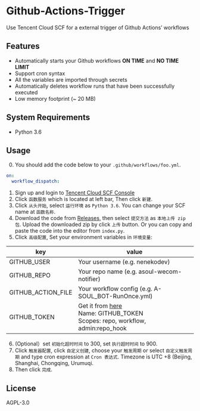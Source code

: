 # Github-Actions-Trigger

Use Tencent Cloud SCF for a external trigger of Github Actions’ workflows

## Features

- Automatically starts your Github workflows **ON TIME** and **NO TIME LIMIT**
- Support cron syntax
- All the variables are imported through secrets
- Automatically deletes workflow runs that have been successfully executed
- Low memory footprint (~ 20 MB)

## System Requirements

- Python 3.6

## Usage

0. You should add the code below to your `.github/workflows/foo.yml`.
  ```yml
  on:
    workflow_dispatch:
  ```

1. Sign up and login to [Tencent Cloud SCF Console](https://console.cloud.tencent.com/scf/) 
2. Click `函数服务` which is located at left bar, Then click `新建`.
3. Click `从头开始`, select `运行环境` as `Python 3.6`. You can change your SCF name at `函数名称`.
4. Download the code from [Releases](https://github.com/nenekodev/Github-Actions-Trigger/releases), then select `提交方法` as `本地上传 zip 包`. Upload the downloaded zip by click `上传` button. Or you can copy and paste the code into the editor from `index.py`.
5. Click `高级配置`, Set your environment variables in `环境变量`:

  |        key       |                                                         value                                                         |
  |------------------|-----------------------------------------------------------------------------------------------------------------------|
  |   GITHUB_USER    |                                            Your username (e.g. nenekodev)                                             |
  |   GITHUB_REPO    |                                       Your repo name (e.g. asoul-wecom-notifier)                                      |
  |GITHUB_ACTION_FILE|                                   Your workflow config (e.g. A-SOUL_BOT-RunOnce.yml)                                  |
  |   GITHUB_TOKEN   |Get it from [here](https://github.com/settings/tokens)<br>Name: GITHUB_TOKEN<br>Scopes: repo, workflow, admin:repo_hook|

6. (Optional）set `初始化超时时间` to 300, set `执行超时时间` to 900.
7. Click `触发器配置`, click `自定义创建`, choose your `触发周期` or select `自定义触发周期` and type cron expression at `Cron 表达式`. Timezone is UTC +8 (Beijing, Shanghai, Chongqing, Urumuqi.
8. Then click `完成`.

## License

AGPL-3.0

